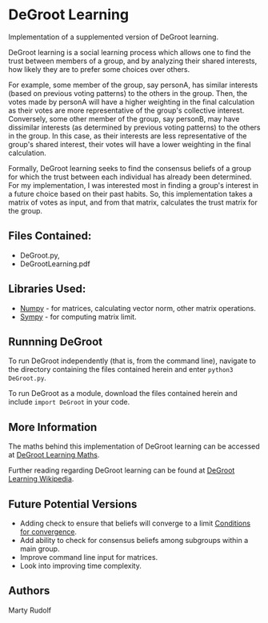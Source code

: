 # DeGroot Learning
Implementation of a supplemented version of DeGroot learning. 

DeGroot learning is a social learning process which allows one to find the trust between members of a group, and by analyzing their shared interests, how likely they are to prefer some choices over others.

For example, some member of the group, say personA, has similar interests (based on previous voting patterns) to the others in the group. Then, the votes made by personA will have a higher weighting in the final calculation as their votes are more representative of the group's collective interest. Conversely, some other member of the group, say personB, may have dissimilar interests (as determined by previous voting patterns) to the others in the group. In this case, as their interests are less representative of the group's shared interest, their votes will have a lower weighting in the final calculation.

Formally, DeGroot learning seeks to find the consensus beliefs of a group for which the trust between each individual has already been determined. For my implementation, I was interested most in finding a group's interest in a future choice based on their past habits. So, this implementation takes a matrix of votes as input, and from that matrix, calculates the trust matrix for the group. 

## Files Contained: 
* DeGroot.py,
* DeGrootLearning.pdf

## Libraries Used: 
* [Numpy](https://numpy.org/) - for matrices, calculating vector norm, other matrix operations. 
* [Sympy](https://www.sympy.org/en/index.html) - for computing matrix limit.

## Runnning DeGroot
To run DeGroot independently (that is, from the command line), navigate to the directory containing the files contained herein and enter `python3 DeGroot.py`.

To run DeGroot as a module, download the files contained herein and include `import DeGroot` in your code.

## More Information
The maths behind this implementation of DeGroot learning can be accessed at [DeGroot Learning Maths](https://github.com/benvolioo/DeGroot/blob/master/DeGrootLearning.pdf).

Further reading regarding DeGroot learning can be found at [DeGroot Learning Wikipedia](https://en.wikipedia.org/wiki/DeGroot_learning).

## Future Potential Versions
* Adding check to ensure that beliefs will converge to a limit [Conditions for convergence](https://en.wikipedia.org/wiki/DeGroot_learning#Convergence_of_beliefs_and_consensus).
* Add ability to check for consensus beliefs among subgroups within a main group. 
* Improve command line input for matrices.
* Look into improving time complexity.

## Authors
Marty Rudolf

